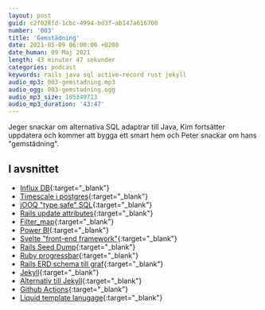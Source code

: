 ```yaml
---
layout: post
guid: c2f028fd-1cbc-4994-bd3f-ab147a616700
number: '003'
title: 'Gemstädning'
date: 2021-05-09 06:00:00 +0200
date_human: 09 Maj 2021
length: 43 minuter 47 sekunder
categories: podcast
keywords: rails java sql active-record rust jekyll
audio_mp3: 003-gemstadning.mp3
audio_ogg: 003-gemstadning.ogg
audio_mp3_size: 105349713
audio_mp3_duration: '43:47'
---
```


Jeger snackar om alternativa SQL adaptrar till Java, Kim fortsätter uppdatera och kommer att bygga ett smart hem och Peter snackar om hans "gemstädning".

<!--more-->

## I avsnittet

- [Influx DB](https://www.influxdata.com){:target="\_blank"}
- [Timescale i postgres](https://www.timescale.com){:target="\_blank"}
- [jOOQ "type safe" SQL](https://www.jooq.org/){:target="\_blank"}
- [Rails update attributes](https://apidock.com/rails/ActiveRecord/Base/update_attributes){:target="\_blank"}
- [Filter_map](https://blog.saeloun.com/2019/05/25/ruby-2-7-enumerable-filter-map.html){:target="\_blank"}
- [Power BI](https://powerbi.microsoft.com/en-us/){:target="\_blank"}
- [Svelte "front-end framework"](https://svelte.dev){:target="\_blank"}
- [Rails Seed Dump](https://github.com/rroblak/seed_dump){:target="\_blank"}
- [Ruby progressbar](https://github.com/jfelchner/ruby-progressbar){:target="\_blank"}
- [Rails ERD schema till graf](https://github.com/voormedia/rails-erd){:target="\_blank"}
- [Jekyll](https://jekyllrb.com){:target="\_blank"}
- [Alternativ till Jekyll](https://www.sitepoint.com/6-static-blog-generators-arent-jekyll/){:target="\_blank"}
- [Github Actions](https://github.com/features/actions){:target="\_blank"}
- [Liquid template lanugage](https://shopify.github.io/liquid){:target="\_blank"}
